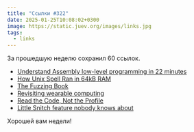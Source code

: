 ```yaml
---
title: "Ссылки #322"
date: 2025-01-25T10:08:02+0300
image: https://static.juev.org/images/links.jpg
tags: 
  - links
---
```


За прошедшую неделю сохранил 60 ссылок.

- [Understand Assembly low-level programming in 22 minutes](https://www.youtube.com/watch?v=DWkImpawzhc)
- [How Unix Spell Ran in 64kB RAM](https://blog.codingconfessions.com/p/how-unix-spell-ran-in-64kb-ram)
- [The Fuzzing Book](https://www.fuzzingbook.org/)
- [Revisiting wearable computing](https://sachachua.com/blog/2025/01/revisiting-wearable-computing/)
- [Read the Code, Not the Profile](https://reasonablypolymorphic.com/blog/read-the-code/index.html)
- [Little Snitch feature nobody knows about](https://lapcatsoftware.com/articles/2025/1/6.html)

Хорошей вам недели!
